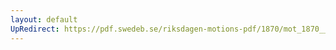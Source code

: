 ```yaml
---
layout: default
UpRedirect: https://pdf.swedeb.se/riksdagen-motions-pdf/1870/mot_1870__fk__00022.pdf
---
```

